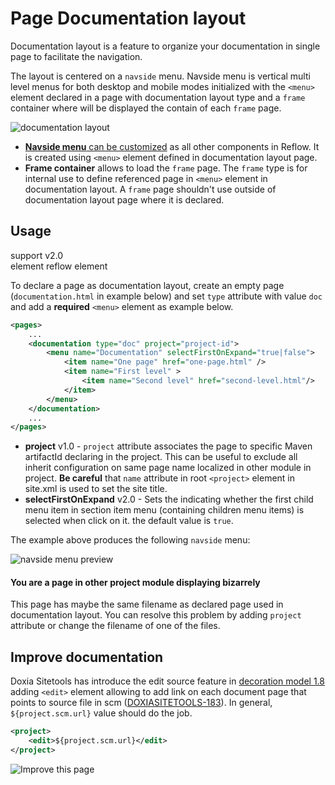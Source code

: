 # Page Documentation layout

Documentation layout is a feature to organize your documentation in single page to facilitate the navigation.

The layout is centered on a `navside` menu. Navside menu is vertical multi level menus for both desktop and mobile modes initialized with the `<menu>` element declared in a page with documentation layout type and a `frame` container where will be displayed the contain of each `frame` page.

![documentation layout](images/documentation-layout-scheme.png)

- [**Navside menu** can be customized][navside] as all other components in Reflow. It is created using `<menu>` element defined in documentation layout page.
- **Frame container** allows to load the `frame` page. The `frame` type is for internal use to define referenced page in `<menu>` element in documentation layout. A `frame` page shouldn't use outside of documentation layout page where it is declared.

## Usage

support <span class="badge badge-primary">v2.0</span><br/>
element <span class="badge badge-secondary">reflow</span> <span class="badge badge-info">element</span>

To declare a page as documentation layout, create an empty page (`documentation.html` in example below) and set `type` attribute with value `doc` and add a **required** `<menu>` element as example below.

```xml
<pages>
    ...
    <documentation type="doc" project="project-id">
        <menu name="Documentation" selectFirstOnExpand="true|false">
            <item name="One page" href="one-page.html" />
            <item name="First level" >
                <item name="Second level" href="second-level.html"/>
            </item>
        </menu>
    </documentation>
    ...
</pages>
```

- **project** <span class="badge badge-light">v1.0</span> - `project` attribute associates the page to specific Maven artifactId declaring in the project. This can be useful to exclude all inherit configuration on same page name localized in other module in project. **Be careful** that `name` attribute in root `<project>` element in site.xml is used to set the site title.
- **selectFirstOnExpand** <span class="badge badge-light">v2.0</span> - Sets the indicating whether the first child menu item in section item menu (containing children menu items) is selected when click on it. the default value is `true`.

The example above produces the following `navside` menu:

![navside menu preview](images/navside-menu-preview.png)

<div class="bd-callout bd-callout-warning">
    <h4 class="no-anchor">You are a page in other project module displaying bizarrely</h4>
    <p>This page has maybe the same filename as declared page used in documentation layout. You can resolve this problem by adding <code>project</code> attribute or change the filename of one of the files.</p>
</div>

## Improve documentation

Doxia Sitetools has introduce the edit source feature in [decoration model 1.8][decoration-model] adding `<edit>` element allowing to add link on each document page that points to source file in scm ([DOXIASITETOOLS-183][DOXIASITETOOLS-183]). In general, `${project.scm.url}` value should do the job.

```xml
<project>
    <edit>${project.scm.url}</edit>
</project>
```

![Improve this page](images/improve-this-page.png)

[DOXIASITETOOLS-183]: https://issues.apache.org/jira/browse/DOXIASITETOOLS-183
[decoration-model]: https://maven.apache.org/doxia/doxia-sitetools/doxia-decoration-model/decoration.html

[navside]: #components-navside-menu
